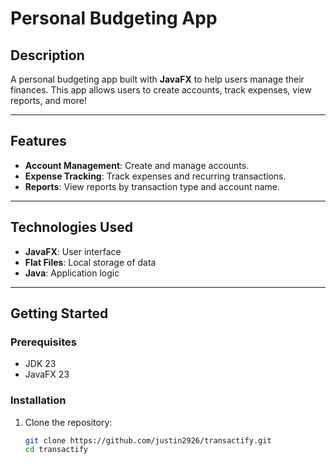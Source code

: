# Personal Budgeting App

## Description
A personal budgeting app built with **JavaFX** to help users manage their finances. This app allows users to create accounts, track expenses, view reports, and more!

---

## Features
- **Account Management**: Create and manage accounts.  
- **Expense Tracking**: Track expenses and recurring transactions.  
- **Reports**: View reports by transaction type and account name.

---

## Technologies Used
- **JavaFX**: User interface  
- **Flat Files**: Local storage of data  
- **Java**: Application logic 

---

## Getting Started  

### Prerequisites  
- JDK 23
- JavaFX 23

### Installation  
1. Clone the repository:  
   ```bash
   git clone https://github.com/justin2926/transactify.git
   cd transactify
